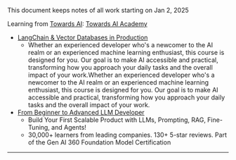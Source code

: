 This document keeps notes of all work starting on Jan 2, 2025

Learning from [Towards AI](https://towardsai.net/): [Towards AI Academy](https://academy.towardsai.net/)
- [LangChain & Vector Databases in Production](https://learn.activeloop.ai/courses/langchain)
  - Whether an experienced developer who's a newcomer to the AI realm or an experienced machine learning enthusiast, this course is designed for you. Our goal is to make AI accessible and practical, transforming how you approach your daily tasks and the overall impact of your work.Whether an experienced developer who's a newcomer to the AI realm or an experienced machine learning enthusiast, this course is designed for you. Our goal is to make AI accessible and practical, transforming how you approach your daily tasks and the overall impact of your work.
- [From Beginner to Advanced LLM Developer](https://academy.towardsai.net/courses/beginner-to-advanced-llm-dev)
  - Build Your First Scalable Product with LLMs, Prompting, RAG, Fine-Tuning, and Agents!
  - 30,000+ learners from leading companies. 130+ 5-star reviews. Part of the Gen AI 360 Foundation Model Certification

---

